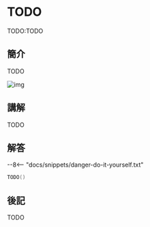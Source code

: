 # TODO

TODO:TODO

## 簡介

TODO

![img](https://imagedelivery.net/cdkaXPuFls5qlrh3GM4hfA/ce07548c-c477-46da-76ab-71abc6e6b100/public)

## 講解

TODO

## 解答

--8<-- "docs/snippets/danger-do-it-yourself.txt"

```swift linenums="1"
TODO()
```

## 後記

TODO
